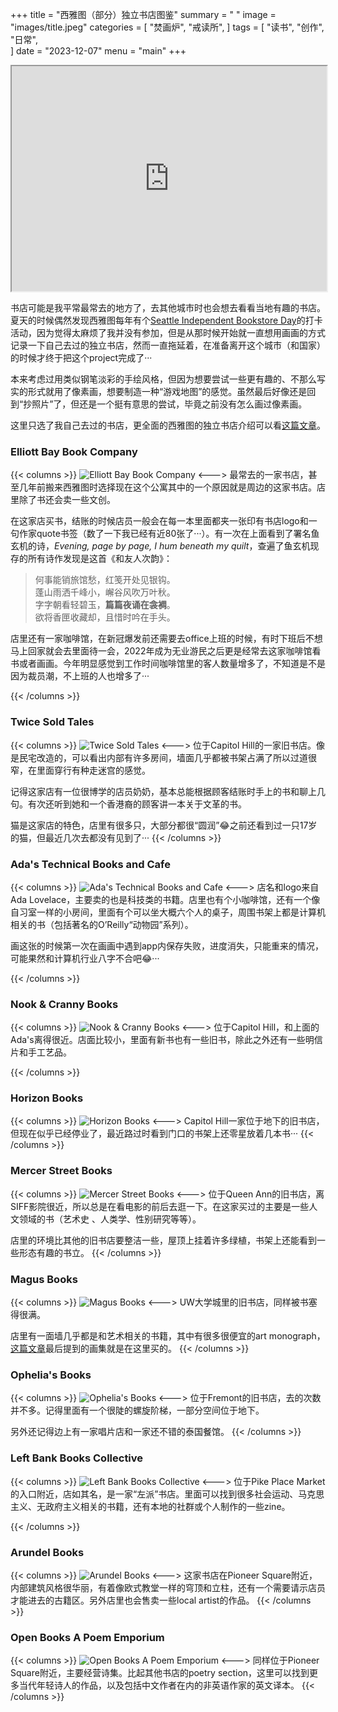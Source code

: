 +++
title = "西雅图（部分）独立书店图鉴"
summary = " "
image = "images/title.jpeg"
categories = [
    "焚画炉",
    "戒读所",
]
tags = [
    "读书",
    "创作",
    "日常",                         
]
date = "2023-12-07"
menu = "main"
+++

<iframe src="https://www.google.com/maps/d/u/0/embed?mid=1V8kbx8QxHybr0-N-yMizDc-lTwmJ4bk&ehbc=2E312F&noprof=1" width="100%" height="360"></iframe>

书店可能是我平常最常去的地方了，去其他城市时也会想去看看当地有趣的书店。夏天的时候偶然发现西雅图每年有个<a href="https://www.seattlebookstoreday.com/" target="_blank">Seattle Independent Bookstore Day</a>的打卡活动，因为觉得太麻烦了我并没有参加，但是从那时候开始就一直想用画画的方式记录一下自己去过的独立书店，然而一直拖延着，在准备离开这个城市（和国家）的时候才终于把这个project完成了···

本来考虑过用类似钢笔淡彩的手绘风格，但因为想要尝试一些更有趣的、不那么写实的形式就用了像素画，想要制造一种“游戏地图”的感觉。虽然最后好像还是回到“抄照片”了，但还是一个挺有意思的尝试，毕竟之前没有怎么画过像素画。

这里只选了我自己去过的书店，更全面的西雅图的独立书店介绍可以看<a href="https://www.seattlemet.com/arts-and-culture/a-guide-to-independent-bookstores-in-seattle" target="_blank">这篇文章</a>。


### Elliott Bay Book Company
{{< columns >}} <!-- begin columns block -->
![Elliott Bay Book Company](images/ebbc.jpeg)
<---> <!-- magic separator, between columns -->
最常去的一家书店，甚至几年前搬来西雅图时选择现在这个公寓其中的一个原因就是周边的这家书店。店里除了书还会卖一些文创。

在这家店买书，结账的时候店员一般会在每一本里面都夹一张印有书店logo和一句作家quote书签（数了一下我已经有近80张了···）。有一次在上面看到了署名鱼玄机的诗，*Evening, page by page, I hum beneath my quilt*，查遍了鱼玄机现存的所有诗作发现是这首《和友人次韵》：

> 何事能销旅馆愁，红笺开处见银钩。
> <br>
> 蓬山雨洒千峰小，嶰谷风吹万叶秋。
> <br>
> 字字朝看轻碧玉，**篇篇夜诵在衾裯**。
> <br>
> 欲将香匣收藏却，且惜时吟在手头。

店里还有一家咖啡馆，在新冠爆发前还需要去office上班的时候，有时下班后不想马上回家就会去里面待一会，2022年成为无业游民之后更是经常去这家咖啡馆看书或者画画。今年明显感觉到工作时间咖啡馆里的客人数量增多了，不知道是不是因为裁员潮，不上班的人也增多了···

{{< /columns >}}

### Twice Sold Tales
{{< columns >}} <!-- begin columns block -->
![Twice Sold Tales](images/tst.jpeg)
<---> <!-- magic separator, between columns -->
位于Capitol Hill的一家旧书店。像是民宅改造的，可以看出内部有许多房间，墙面几乎都被书架占满了所以过道很窄，在里面穿行有种走迷宫的感觉。

记得这家店有一位很博学的店员奶奶，基本总能根据顾客结账时手上的书和聊上几句。有次还听到她和一个香港裔的顾客讲一本关于文革的书。

猫是这家店的特色，店里有很多只，大部分都很“圆润”😂之前还看到过一只17岁的猫，但最近几次去都没有见到了···
{{< /columns >}}

### Ada's Technical Books and Cafe
{{< columns >}} <!-- begin columns block -->
![Ada's Technical Books and Cafe](images/atb.jpeg)
<---> <!-- magic separator, between columns -->
店名和logo来自Ada Lovelace，主要卖的也是科技类的书籍。店里也有个小咖啡馆，还有一个像自习室一样的小房间，里面有个可以坐大概六个人的桌子，周围书架上都是计算机相关的书（包括著名的O’Reilly“动物园”系列）。

画这张的时候第一次在画画中遇到app内保存失败，进度消失，只能重来的情况，可能果然和计算机行业八字不合吧😂···

{{< /columns >}}

### Nook & Cranny Books
{{< columns >}} <!-- begin columns block -->
![Nook & Cranny Books](images/nac.jpeg)
<---> <!-- magic separator, between columns -->
位于Capitol Hill，和上面的Ada's离得很近。店面比较小，里面有新书也有一些旧书，除此之外还有一些明信片和手工艺品。

{{< /columns >}}

### Horizon Books
{{< columns >}} <!-- begin columns block -->
![Horizon Books](images/hb.jpeg)
<---> <!-- magic separator, between columns -->
Capitol Hill一家位于地下的旧书店，但现在似乎已经停业了，最近路过时看到门口的书架上还零星放着几本书···
{{< /columns >}}

### Mercer Street Books
{{< columns >}} <!-- begin columns block -->
![Mercer Street Books](images/msb.jpeg)
<---> <!-- magic separator, between columns -->
位于Queen Ann的旧书店，离SIFF影院很近，所以总是在看电影的前后去逛一下。在这家买过的主要是一些人文领域的书（艺术史 、人类学、性别研究等等）。

店里的环境比其他的旧书店要整洁一些，屋顶上挂着许多绿植，书架上还能看到一些形态有趣的书立。
{{< /columns >}}

### Magus Books
{{< columns >}} <!-- begin columns block -->
![Magus Books](images/mb.jpeg)
<---> <!-- magic separator, between columns -->
UW大学城里的旧书店，同样被书塞得很满。

店里有一面墙几乎都是和艺术相关的书籍，其中有很多很便宜的art monograph，[这篇文章](/blog/posts/art-herstory)最后提到的画集就是在这里买的。
{{< /columns >}}

### Ophelia's Books
{{< columns >}} <!-- begin columns block -->
![Ophelia's Books](images/ob.jpeg)
<---> <!-- magic separator, between columns -->
位于Fremont的旧书店，去的次数并不多。记得里面有一个很陡的螺旋阶梯，一部分空间位于地下。

另外还记得边上有一家唱片店和一家还不错的泰国餐馆。
{{< /columns >}}

### Left Bank Books Collective
{{< columns >}} <!-- begin columns block -->
![Left Bank Books Collective](images/lbb.jpeg)
<---> <!-- magic separator, between columns -->
位于Pike Place Market的入口附近，店如其名，是一家“左派”书店。里面可以找到很多社会运动、马克思主义、无政府主义相关的书籍，还有本地的社群或个人制作的一些zine。


{{< /columns >}}

### Arundel Books
{{< columns >}} <!-- begin columns block -->
![Arundel Books](images/ab.jpeg)
<---> <!-- magic separator, between columns -->
这家书店在Pioneer Square附近，内部建筑风格很华丽，有着像欧式教堂一样的穹顶和立柱，还有一个需要请示店员才能进去的古籍区。另外店里也会售卖一些local artist的作品。
{{< /columns >}}

### Open Books A Poem Emporium
{{< columns >}} <!-- begin columns block -->
![Open Books A Poem Emporium](images/obpe.jpeg)
<---> <!-- magic separator, between columns -->
同样位于Pioneer Square附近，主要经营诗集。比起其他书店的poetry section，这里可以找到更多当代年轻诗人的作品，以及包括中文作者在内的非英语作家的英文译本。
{{< /columns >}}